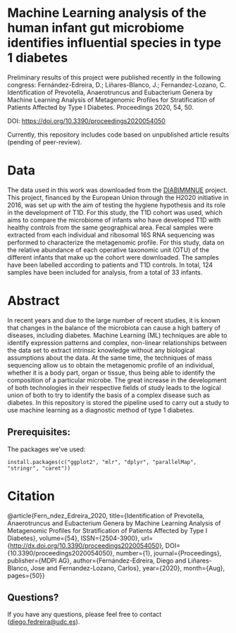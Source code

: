 # Machine Learning analysis of the human infant gut microbiome identifies influential species in type 1 diabetes

Preliminary results of this project were published recently in the following congress:
Fernández-Edreira, D.; Liñares-Blanco, J.; Fernandez-Lozano, C. Identification of Prevotella, Anaerotruncus and Eubacterium Genera by Machine Learning Analysis of Metagenomic Profiles for Stratification of Patients Affected by Type I Diabetes. Proceedings 2020, 54, 50. 

DOI: https://doi.org/10.3390/proceedings2020054050

Currently, this repository includes code based on unpublished article results (pending of peer-review).

# Data
The data used in this work was downloaded from the [DIABIMMNUE](https://diabimmune.broadinstitute.org/diabimmune) project. This project, financed by the European Union through the H2020 initiative in 2016, was set up with the aim of testing the hygiene hypothesis and its role in the development of T1D. For this study, the T1D cohort was used, which aims to compare the microbiome of infants who have developed T1D with healthy controls from the same geographical area. Fecal samples were extracted from each individual and ribosomal 16S RNA sequencing was performed to characterize the metagenomic profile. For this study, data on the relative abundance of each operative taxonomic unit (OTU) of the different infants that make up the cohort were downloaded. The samples have been labelled according to patients and T1D controls. In total, 124 samples have been included for analysis, from a total of 33 infants.

# Abstract
In recent years and due to the large number of recent studies, it is known that changes in the balance of the microbiota can cause a high battery of diseases, including diabetes. Machine Learning (ML) techniques are able to identify expression patterns and complex, non-linear relationships between the data set to extract intrinsic knowledge without any biological assumptions about the data. At the same time, the techniques of mass sequencing allow us to obtain the metagenomic profile of an individual, whether it is a body part, organ or tissue, thus being able to identify the composition of a particular microbe. The great increase in the development of both technologies in their respective fields of study leads to the logical union of both to try to identify the basis of a complex disease such as diabetes. In this repository is stored the pipeline used to carry out a study to use machine learning as a diagnostic method of type 1 diabetes.


## Prerequisites:

The packages we've used:

```{r}
install.packages(c("ggplot2", "mlr", "dplyr", "parallelMap", "stringr", "caret"))
```

# Citation
@article{Fern_ndez_Edreira_2020, 
	title={Identification of Prevotella, Anaerotruncus and Eubacterium Genera by Machine Learning Analysis of Metagenomic Profiles for Stratification of Patients Affected by Type I Diabetes}, 
	volume={54}, ISSN={2504-3900}, 
	url={http://dx.doi.org/10.3390/proceedings2020054050}, 
	DOI={10.3390/proceedings2020054050}, number={1},
	journal={Proceedings}, publisher={MDPI AG},
	author={Fernández-Edreira, Diego and Liñares-Blanco, Jose and Fernandez-Lozano, Carlos}, 
	year={2020}, 
	month={Aug}, 
	pages={50}}
	

## Questions?
If you have any questions, please feel free to contact (diego.fedreira@udc.es).

